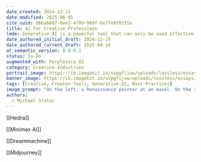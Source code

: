 ```yaml
---
date_created: 2024-12-15
date_modified: 2025-06-05
site_uuid: d66ab607-bee2-4799-968f-be7fe0f83f5a
title: AI for Creative Professions
lede: Generative AI is a powerful tool that can only be used effectively with a solid foundation of knowledge and skills.
date_authored_initial_draft: 2024-12-15
date_authored_current_draft: 2025-04-24
at_semantic_version: 0.0.0.1
status: To-Do
augmented_with: Perplexica AI
category: Creative-Industries
portrait_image: https://ik.imagekit.io/xvpgfijuw/uploads/lossless/essays/2025-05-04_portraitimage_AI-for-Creative-Professions_fdb57709-e6f6-4099-8080-815271047fbc_PdQvI9fWZ.jpg
banner_image: https://ik.imagekit.io/xvpgfijuw/uploads/lossless/essays/2025-05-04_bannerimage_AI-for-Creative-Professions_cd12c3ad-1794-4352-849e-a9064eda2cfb_GLy1G8f5Q.jpg
tags: [Creative, Creator-Tools, Generative-AI, Best-Practices]
image_prompt: "On the left, a Renaissance painter at an easel. On the right, a team of robots collaboratively painting a large mural. The scene blends classic artistry with futuristic technology, vibrant and inspiring."
authors:
  - Michael Staton
---
```


[[Hedra]]

[[Minimax AI]]

[[Dreammachine]]

[[Midjourney]]
